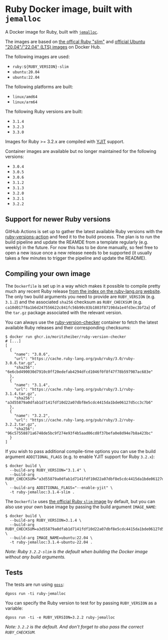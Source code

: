 # Ruby Docker image, built with `jemalloc`

A Docker image for Ruby, built with [`jemalloc`](https://scalingo.com/blog/improve-ruby-application-memory-jemalloc).

The images are based on [the offical Ruby "slim"](https://hub.docker.com/_/ruby) and [official Ubuntu "20.04"/"22.04" (LTS) images](https://hub.docker.com/_/ubuntu) on Docker Hub.

The following images are used:

- `ruby:${RUBY_VERSION}-slim`
- `ubuntu:20.04`
- `ubuntu:22.04`

The following platforms are built:

- `linux/amd64`
- `linux/arm64`


The following Ruby versions are built:

- `3.1.4`
- `3.2.3`
- `3.3.0`

Images for Ruby >= 3.2.x are compiled with [YJIT](https://github.com/ruby/ruby/blob/master/doc/yjit/yjit.md) support.

Container images are available but no longer maintained for the following versions:

- `3.0.4`
- `3.0.5`
- `3.0.6`
- `3.1.2`
- `3.1.3`
- `3.2.0`
- `3.2.1`
- `3.2.2`


## Support for newer Ruby versions

GitHub Actions is set up to gather the latest available Ruby versions with the [ruby-versions-action](https://github.com/moritzheiber/ruby-versions-action) and feed it to the build process. The plan is to run the build pipeline and update the REAMDE from a template regularly (e.g. weekly) in the future. For now this has to be done manually, so feel free to open a new issue once a new release needs to be supported (it usually takes a few minutes to trigger the pipeline and update the README).

## Compiling your own image

The `Dockerfile` is set up in a way which makes it possible to compile pretty much any recent Ruby release [from the index on the ruby-lang.org website](https://cache.ruby-lang.org/pub/ruby/index.txt). The only two build arguments you need to provide are `RUBY_VERSION` (e.g. `3.1.2`) and the associated `sha256` checksum as `RUBY_CHECKSUM` (e.g. `ca10d017f8a1b6d247556622c841fc56b90c03b1803f87198da1e4fd3ec3bf2a`) of the `tar.gz` package associated with the relevant version.

You can always use the [ruby-version-checker](https://github.com/moritzheiber/ruby-version-checker-rs) container to fetch the latest available Ruby releases and their corresponding checksums:

```console
$ docker run ghcr.io/moritzheiber/ruby-version-checker
# [...]
[
  {
    "name": "3.0.6",
    "url": "https://cache.ruby-lang.org/pub/ruby/3.0/ruby-3.0.6.tar.gz",
    "sha256": "6e6cbd490030d7910c0ff20edefab4294dfcd1046f0f8f47f78b597987ac683e"
  },
  {
    "name": "3.1.4",
    "url": "https://cache.ruby-lang.org/pub/ruby/3.1/ruby-3.1.4.tar.gz",
    "sha256": "a3d55879a0dfab1d7141fdf10d22a07dbf8e5cdc4415da1bde06127d5cc3c7b6"
  },
  {
    "name": "3.2.2",
    "url": "https://cache.ruby-lang.org/pub/ruby/3.2/ruby-3.2.2.tar.gz",
    "sha256": "96c57558871a6748de5bc9f274e93f4b5aad06cd8f37befa0e8d94e7b8a423bc"
  }
]
```


If you wish to pass additional compile-time options you can use the build argument `ADDITIONAL_FLAGS` (e.g. to enable YJIT support for Ruby `3.2.x`):

```console
$ docker build \
  --build-arg RUBY_VERSION="3.1.4" \
  --build-arg RUBY_CHECKSUM="a3d55879a0dfab1d7141fdf10d22a07dbf8e5cdc4415da1bde06127d5cc3c7b6" \
  --build-arg ADDITIONAL_FLAGS="--enable-yjit" \
  -t ruby-jemalloc:3.1.4-slim .
```
The `Dockerfile` uses [the official Ruby `slim` image](https://hub.docker.com/_/ruby) by default, but you can also use your own base image by passing the build argument `IMAGE_NAME`:

```console
$ docker build \
  --build-arg RUBY_VERSION=3.1.4 \
  --build-arg RUBY_CHECKSUM=a3d55879a0dfab1d7141fdf10d22a07dbf8e5cdc4415da1bde06127d5cc3c7b6 \
  --build-arg IMAGE_NAME=ubuntu:22.04 \
  -t ruby-jemalloc:3.1.4-ubuntu-22.04 .
```
_Note: Ruby `3.2.2-slim` is the default when building the Docker image without any build arguments._

## Tests

The tests are run using [`goss`](https://github.com/aelsabbahy/goss):

```console
dgoss run -ti ruby-jemalloc
```

You can specify the Ruby version to test for by passing `RUBY_VERSION` as a variable:

```console
dgoss run -ti -e RUBY_VERSION=3.2.2 ruby-jemalloc
```

_Note: `3.2.2` is the default. And don't forget to also pass the correct `RUBY_CHECKSUM`._
